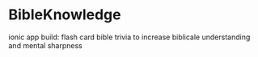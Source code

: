 BibleKnowledge
==============

ionic app build: flash card bible trivia to increase biblicale understanding and mental sharpness
